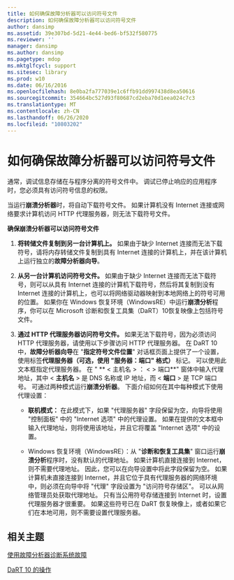 ```yaml
---
title: 如何确保故障分析器可以访问符号文件
description: 如何确保故障分析器可以访问符号文件
author: dansimp
ms.assetid: 39e307bd-5d21-4e44-bed6-bf532f580775
ms.reviewer: ''
manager: dansimp
ms.author: dansimp
ms.pagetype: mdop
ms.mktglfcycl: support
ms.sitesec: library
ms.prod: w10
ms.date: 06/16/2016
ms.openlocfilehash: 8e0ba2fa777039e1c6ffb91dd997438d8ea50616
ms.sourcegitcommit: 354664bc527d93f80687cd2eba70d1eea024c7c3
ms.translationtype: MT
ms.contentlocale: zh-CN
ms.lasthandoff: 06/26/2020
ms.locfileid: "10803202"
---
```

# 如何确保故障分析器可以访问符号文件


通常，调试信息存储在与程序分离的符号文件中。 调试已停止响应的应用程序时，您必须具有访问符号信息的权限。

当运行**崩溃分析器**时，将自动下载符号文件。 如果计算机没有 Internet 连接或网络要求计算机访问 HTTP 代理服务器，则无法下载符号文件。

**确保崩溃分析器可以访问符号文件**

1.  **将转储文件复制到另一台计算机上。** 如果由于缺少 Internet 连接而无法下载符号，请将内存转储文件复制到具有 Internet 连接的计算机上，并在该计算机上运行独立的**故障分析器向导**。

2.  **从另一台计算机访问符号文件。** 如果由于缺少 Internet 连接而无法下载符号，则可以从具有 Internet 连接的计算机下载符号，然后将其复制到没有 Internet 连接的计算机上，也可以将网络驱动器映射到本地网络上的符号可用的位置。 如果你在 Windows 恢复环境（WindowsRE）中运行**崩溃分析**程序，你可以在 Microsoft 诊断和恢复工具集（DaRT）10恢复映像上包括符号文件。

3.  **通过 HTTP 代理服务器访问符号文件。** 如果无法下载符号，因为必须访问 HTTP 代理服务器，请使用以下步骤访问 HTTP 代理服务器。 在 DaRT 10 中，**故障分析器向导**在 "**指定符号文件位置**" 对话框页面上提供了一个设置，使用标签**代理服务器（可选，使用 "服务器：端口" 格式）** 标记。 可以使用此文本框指定代理服务器。 在 " ** &lt; 主机名 &gt; ： &lt; &gt; 端口**" 窗体中输入代理地址，其中 &lt; **主机名** &gt; 是 DNS 名称或 IP 地址，而 &lt; **端口** &gt; 是 TCP 端口号。 可通过两种模式运行**崩溃分析器**。 下面介绍如何在其中每种模式下使用代理设置：

    -   **联机模式：** 在此模式下，如果 "代理服务器" 字段保留为空，向导将使用 "控制面板" 中的 "Internet 选项" 中的代理设置。 如果在提供的文本框中输入代理地址，则将使用该地址，并且它将覆盖 "Internet 选项" 中的设置。

    -   Windows 恢复环境（WindowsRE）：从 "**诊断和恢复工具集**" 窗口运行**崩溃分析**程序时，没有默认的代理地址。 如果计算机直接连接到 Internet，则不需要代理地址。 因此，您可以在向导设置中将此字段保留为空。 如果计算机未直接连接到 Internet，并且它位于具有代理服务器的网络环境中，则必须在向导中将 "代理" 字段设置为 "访问符号存储区"。 可以从网络管理员处获取代理地址。 只有当公用符号存储连接到 Internet 时，设置代理服务器才很重要。 如果这些符号已在 DaRT 恢复映像上，或者如果它们在本地可用，则不需要设置代理服务器。

## 相关主题


[使用故障分析器诊断系统故障](diagnosing-system-failures-with-crash-analyzer-dart-10.md)

[DaRT 10 的操作](operations-for-dart-10.md)

 

 





